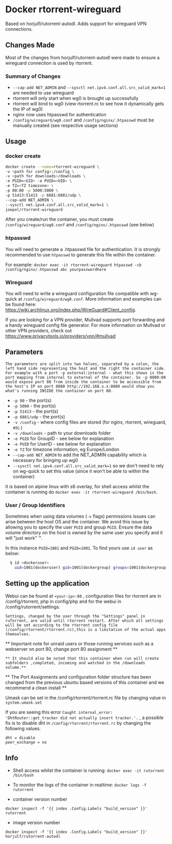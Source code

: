 # Docker rtorrent-wireguard

Based on horjulf/rutorrent-autodl. Adds support for wireguard VPN connections. 

## Changes Made
Most of the changes from horjulf/rutorrent-autodl were made to ensure a wireguard connection is used by rtorrent.

### Summary of Changes
* `--cap-add NET_ADMIN` and `--sysctl net.ipv4.conf.all.src_valid_mark=1` are needed to use wireguard
* rtorrent will only start when wg0 is brought up successfully
* rtorrent will bind to wg0 (view rtorrent.rc to see how it dynamically gets the IP of wg0)
* nginx now uses htpasswd for authentication
* `/config/wireguard/wg0.conf` and `/config/nginx/.htpasswd` must be manually created (see respective usage sections)

## Usage

### docker create
```sh
docker create --name=rtorrent-wireguard \
-v <path for config>:/config \
-v <path for downloads>/downloads \
-e PGID=<GID> -e PUID=<UID> \
-e TZ=<TZ timezone> \
-p 80:80 -p 5000:5000 \
-p 51413:51413 -p 6881:6881/udp \
--cap-add NET_ADMIN \
--sysctl net.ipv4.conf.all.src_valid_mark=1 \
joepol/rtorrent-wireguard
```

After you create/run the container, you must create `/config/wireguard/wg0.conf` and `/config/nginx/.htpasswd` (see below)

### htpasswd
You will need to generate a .htpasswd file for authentication. It is strongly recommended to use `htpasswd` to generate this file within the container. 

For example:
`docker exec -it rtorrent-wireguard htpasswd -cb /config/nginx/.htpasswd abc yourpasswordhere`

### Wireguard
You will need to write a wireguard configuration file compatible with wg-quick at `/config/wireguard/wg0.conf`. More information and examples can be found here: https://wiki.archlinux.org/index.php/WireGuard#Client_config.

If you are looking for a VPN provider, Mullvad supports port forwarding and a handy wireguard config file generator. For more information on Mullvad or other VPN providers, check out https://www.privacytools.io/providers/vpn/#mullvad

## Parameters

`The parameters are split into two halves, separated by a colon, the left hand side representing the host and the right the container side.
For example with a port -p external:internal - what this shows is the port mapping from internal to external of the container.
So -p 8080:80 would expose port 80 from inside the container to be accessible from the host's IP on port 8080
http://192.168.x.x:8080 would show you what's running INSIDE the container on port 80.`

* `-p 80` - the port(s)
* `-p 5000` - the port(s)
* `-p 51413` - the port(s)
* `-p 6881/udp` - the port(s)
* `-v /config` - where config files are stored (for nginx, rtorrent, wireguard, etc.)
* `-v /downloads` - path to your downloads folder
* `-e PGID` for GroupID - see below for explanation
* `-e PUID` for UserID - see below for explanation
* `-e TZ` for timezone information, eg Europe/London
* `--cap-add NET_ADMIN` to add the NET_ADMIN capability which is necessary for bringing up wg0
* `--sysctl net.ipv4.conf.all.src_valid_mark=1` so we don't need to rely on wg-quick to set this value (since it won't be able to within the container)

It is based on alpine linux with s6 overlay, for shell access whilst the container is running do `docker exec -it rtorrent-wireguard /bin/bash`.

### User / Group Identifiers

Sometimes when using data volumes (`-v` flags) permissions issues can arise between the host OS and the container. We avoid this issue by allowing you to specify the user `PUID` and group `PGID`. Ensure the data volume directory on the host is owned by the same user you specify and it will "just work" ™.

In this instance `PUID=1001` and `PGID=1001`. To find yours use `id user` as below:

```sh
  $ id <dockeruser>
    uid=1001(dockeruser) gid=1001(dockergroup) groups=1001(dockergroup)
```

## Setting up the application

Webui can be found at `<your-ip>:80` , configuration files for rtorrent are in /config/rtorrent, php in config/php and for the webui in /config/rutorrent/settings.

`Settings, changed by the user through the "Settings" panel in ruTorrent, are valid until rtorrent restart. After which all settings will be set according to the rtorrent config file (/config/rtorrent/rtorrent.rc),this is a limitation of the actual apps themselves.`

** Important note for unraid users or those running services such as a webserver on port 80, change port 80 assignment **

`** It should also be noted that this container when run will create subfolders ,completed, incoming and watched in the /downloads volume.**`

** The Port Assignments and configuration folder structure has been changed from the previous ubuntu based versions of this container and we recommend a clean install **

Umask can be set in the /config/rtorrent/rtorrent.rc file by changing value in `system.umask.set`

If you are seeing this error `Caught internal_error: 'DhtRouter::get_tracker did not actually insert tracker.'.` , a possible fix is to disable dht in `/config/rtorrent/rtorrent.rc` by changing the following values.

```shell
dht = disable
peer_exchange = no
```

## Info

* Shell access whilst the container is running: `docker exec -it rutorrent /bin/bash`
* To monitor the logs of the container in realtime: `docker logs -f rutorrent`

* container version number

`docker inspect -f '{{ index .Config.Labels "build_version" }}' rutorrent`

* image version number

`docker inspect -f '{{ index .Config.Labels "build_version" }}' horjulf/rutorrent-autodl`
